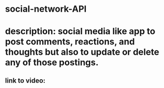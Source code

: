 # social-network-API
# description: social media like app to post comments, reactions, and thoughts but also to update or delete any of those postings. 
## link to video: 
